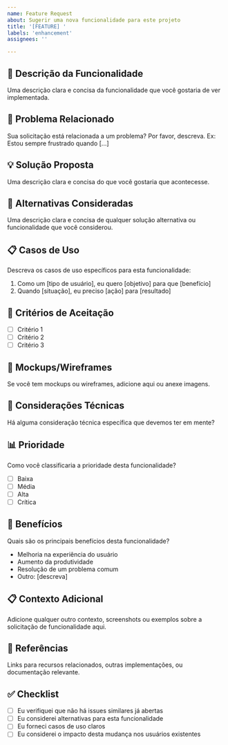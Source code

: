 ```yaml
---
name: Feature Request
about: Sugerir uma nova funcionalidade para este projeto
title: '[FEATURE] '
labels: 'enhancement'
assignees: ''

---
```


## 🚀 Descrição da Funcionalidade
Uma descrição clara e concisa da funcionalidade que você gostaria de ver implementada.

## 🤔 Problema Relacionado
Sua solicitação está relacionada a um problema? Por favor, descreva.
Ex: Estou sempre frustrado quando [...]

## 💡 Solução Proposta
Uma descrição clara e concisa do que você gostaria que acontecesse.

## 🔄 Alternativas Consideradas
Uma descrição clara e concisa de qualquer solução alternativa ou funcionalidade que você considerou.

## 📋 Casos de Uso
Descreva os casos de uso específicos para esta funcionalidade:
1. Como um [tipo de usuário], eu quero [objetivo] para que [benefício]
2. Quando [situação], eu preciso [ação] para [resultado]

## 🎯 Critérios de Aceitação
- [ ] Critério 1
- [ ] Critério 2
- [ ] Critério 3

## 📱 Mockups/Wireframes
Se você tem mockups ou wireframes, adicione aqui ou anexe imagens.

## 🔧 Considerações Técnicas
Há alguma consideração técnica específica que devemos ter em mente?

## 📊 Prioridade
Como você classificaria a prioridade desta funcionalidade?
- [ ] Baixa
- [ ] Média
- [ ] Alta
- [ ] Crítica

## 🌟 Benefícios
Quais são os principais benefícios desta funcionalidade?
- Melhoria na experiência do usuário
- Aumento da produtividade
- Resolução de um problema comum
- Outro: [descreva]

## 📋 Contexto Adicional
Adicione qualquer outro contexto, screenshots ou exemplos sobre a solicitação de funcionalidade aqui.

## 🔗 Referências
Links para recursos relacionados, outras implementações, ou documentação relevante.

## ✅ Checklist
- [ ] Eu verifiquei que não há issues similares já abertas
- [ ] Eu considerei alternativas para esta funcionalidade
- [ ] Eu forneci casos de uso claros
- [ ] Eu considerei o impacto desta mudança nos usuários existentes 